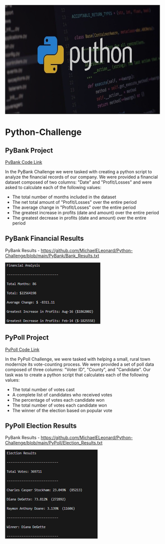 <img src="Pics/Header.png" width="716" height="354">

# Python-Challenge

## PyBank Project

[PyBank Code Link]( https://github.com/MichaelELeonard/python-challenge/blob/main/PyBank/main.py)

In the PyBank Challenge we were tasked with creating a python script to analyze the financial records of our company. We were provided a financial dataset composed of two columns: "Date" and "Profit/Losses" and were asked to calculate each of the following values:

* The total number of months included in the dataset <br>
* The net total amount of "Profit/Losses" over the entire period <br>
* The average change in "Profit/Losses" over the entire period <br>
* The greatest increase in profits (date and amount) over the entire period <br>
* The greatest decrease in profits (date and amount) over the entire period <br>

## PyBank Financial Results

PyBank Results - https://github.com/MichaelELeonard/Python-Challenge/blob/main/PyBank/Bank_Results.txt

<img src="Pics/PyBank Results.png" width="310" height="199">

<br>

## PyPoll Project

[PyPoll Code Link]( https://github.com/MichaelELeonard/python-challenge/blob/main/PyPoll/main.py)

In the PyPoll Challenge, we were tasked with helping a small, rural town modernize its vote-counting process.  We were provided a set of poll data composed of three columns: "Voter ID", "County", and "Candidate". Our task was to create a python script that calculates each of the following values:

* The total number of votes cast
* A complete list of candidates who received votes
* The percentage of votes each candidate won
* The total number of votes each candidate won
* The winner of the election based on popular vote

## PyPoll Election Results

PyBank Results - https://github.com/MichaelELeonard/Python-Challenge/blob/main/PyPoll/Election_Results.txt


<img src="Pics/PyPoll Results.png" width="301" height="289">
